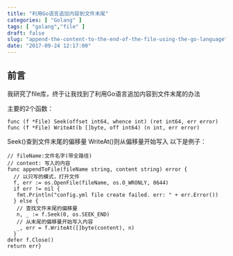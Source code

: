 ```yaml
---
title: "利用Go语言追加内容到文件末尾"
categories: [ "Golang" ]
tags: [ "golang","file" ]
draft: false
slug: "append-the-content-to-the-end-of-the-file-using-the-go-language"
date: "2017-09-24 12:17:00"
---
```


## 前言

我研究了file库，终于让我找到了利用Go语言追加内容到文件末尾的办法

主要的2个函数：


<!--more-->


```golang
func (f *File) Seek(offset int64, whence int) (ret int64, err error)
func (f *File) WriteAt(b []byte, off int64) (n int, err error)
```
Seek()查到文件末尾的偏移量
WriteAt()则从偏移量开始写入
以下是例子：
```golang
// fileName:文件名字(带全路径)
// content: 写入的内容
func appendToFile(fileName string, content string) error {
  // 以只写的模式，打开文件
  f, err := os.OpenFile(fileName, os.O_WRONLY, 0644)
  if err != nil {
   fmt.Println("config.yml file create failed. err: " + err.Error())
  } else {
   // 查找文件末尾的偏移量
   n, _ := f.Seek(0, os.SEEK_END)
   // 从末尾的偏移量开始写入内容
   _, err = f.WriteAt([]byte(content), n)
  }  
defer f.Close()  
return err}
```